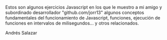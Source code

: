Estos son algunos ejercicios Javascript en los que le muestro a mi amigo y subordinado desarrollador "github.com/jorr13" algunos conceptos fundamentales del funcionamiento de Javascript, funciones, ejecución de funciones en intervalos de milisegundos... y otros relacionados.

Andrés Salazar
